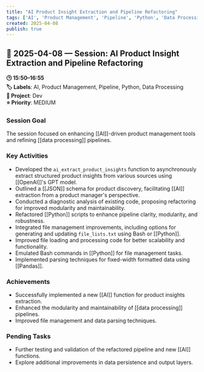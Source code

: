 ```yaml
---
title: "AI Product Insight Extraction and Pipeline Refactoring"
tags: ['AI', 'Product Management', 'Pipeline', 'Python', 'Data Processing']
created: 2025-04-08
publish: true
---
```


## 📅 2025-04-08 — Session: AI Product Insight Extraction and Pipeline Refactoring

**🕒 15:50–16:55**  
**🏷️ Labels**: AI, Product Management, Pipeline, Python, Data Processing  
**📂 Project**: Dev  
**⭐ Priority**: MEDIUM  


### Session Goal
The session focused on enhancing [[AI]]-driven product management tools and refining [[data processing]] pipelines.

### Key Activities
- Developed the `ai_extract_product_insights` function to asynchronously extract structured product insights from various sources using [[OpenAI]]'s GPT model.
- Outlined a [[JSON]] schema for product discovery, facilitating [[AI]] extraction from a product manager's perspective.
- Conducted a diagnostic analysis of existing code, proposing refactoring for improved modularity and maintainability.
- Refactored [[Python]] scripts to enhance pipeline clarity, modularity, and robustness.
- Integrated file management improvements, including options for generating and updating `file_lists.txt` using Bash or [[Python]].
- Improved file loading and processing code for better scalability and functionality.
- Emulated Bash commands in [[Python]] for file management tasks.
- Implemented parsing techniques for fixed-width formatted data using [[Pandas]].

### Achievements
- Successfully implemented a new [[AI]] function for product insights extraction.
- Enhanced the modularity and maintainability of [[data processing]] pipelines.
- Improved file management and data parsing techniques.

### Pending Tasks
- Further testing and validation of the refactored pipeline and new [[AI]] functions.
- Explore additional improvements in data persistence and output layers.
